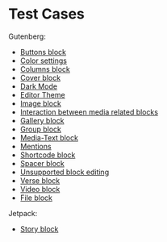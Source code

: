 # Test Cases

Gutenberg:

- [Buttons block](./gutenberg/buttons.md)
- [Color settings](./gutenberg/color-settings.md)
- [Columns block](./gutenberg/columns.md)
- [Cover block](./gutenberg/cover.md)
- [Dark Mode](./gutenberg/darkmode.md)
- [Editor Theme](./gutenberg/editor-theme.md)
- [Image block](./gutenberg/image.md)
- [Interaction between media related blocks](./gutenberg/media-interaction.md)
- [Gallery block](./gutenberg/gallery.md)
- [Group block](./gutenberg/group.md)
- [Media-Text block](./gutenberg/media-text.md)
- [Mentions](./gutenberg/mentions.md)
- [Shortcode block](./gutenberg/shortcode.md)
- [Spacer block](./gutenberg/spacer.md)
- [Unsupported block editing](./gutenberg/unsupported-block-editing.md)
- [Verse block](./gutenberg/verse.md)
- [Video block](./gutenberg/video.md)
- [File block](./gutenberg/file.md)

Jetpack:

- [Story block](./jetpack/story.md)
